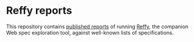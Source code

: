 # Reffy reports

This repository contains [published reports](https://tidoust.github.io/reffy-reports/) of running [Reffy](https://github.com/tidoust/reffy), the companion Web spec exploration tool, against well-known lists of specifications.
